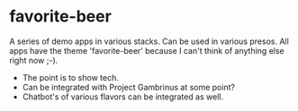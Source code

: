 # favorite-beer
A series of demo apps in various stacks.  Can be used in various presos.  All apps have the theme 'favorite-beer' because I can't think of anything else right now ;-).  

- The point is to show tech. 
- Can be integrated with Project Gambrinus at some point?
- Chatbot's of various flavors can be integrated as well.


